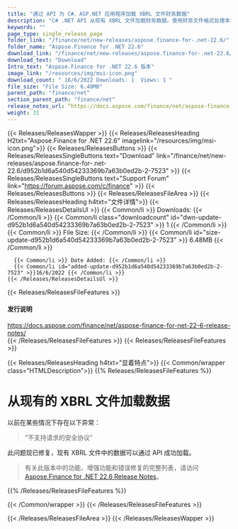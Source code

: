 ```yaml
---
title: "通过 API 为 C#、ASP.NET 应用程序加载 XBRL 文件财务数据"
description: "C# .NET API 从现有 XBRL 文件加载财务数据。使用财务文件格式处理本地高代码 API 增强会计应用程序。"
keywords: ""
page_type: single_release_page
folder_link: "/finance/net/new-releases/aspose.finance-for-.net-22.6/"
folder_name: "Aspose.Finance for .NET 22.6"
download_link: "/finance/net/new-releases/aspose.finance-for-.net-22.6/d952b1d6a540d54233369b7a63b0ed2b-2-7523"
download_text: "Download"
Intro_text: "Aspose.Finance for .NET 22.6 版本"
image_link: "/resources/img/msi-icon.png"
download_count: " 16/6/2022 Downloads: 1  Views: 1 "
file_size: "File Size: 6.48MB"
parent_path: "finance/net"
section_parent_path: "finance/net"
release_notes_url: “https://docs.aspose.com/finance/net/aspose-finance-for-net-22-6-release-notes/”
weight: 31
---
```


{{< Releases/ReleasesWapper >}}
{{< Releases/ReleasesHeading H2txt="Aspose.Finance for .NET 22.6" imagelink="/resources/img/msi-icon.png">}}
{{< Releases/ReleasesButtons >}}
{{< Releases/ReleasesSingleButtons text="Download" link="/finance/net/new-releases/aspose.finance-for-.net-22.6/d952b1d6a540d54233369b7a63b0ed2b-2-7523" >}}
{{< Releases/ReleasesSingleButtons text="Support Forum" link="https://forum.aspose.com/c/finance" >}}
{{< Releases/ReleasesButtons >}}
{{< Releases/ReleasesFileArea >}}
{{< Releases/ReleasesHeading h4txt="文件详情">}}
{{< Releases/ReleasesDetailsUl >}}
{{< Common/li >}} Downloads: {{< /Common/li >}}
{{< Common/li class="downloadcount" id="dwn-update-d952b1d6a540d54233369b7a63b0ed2b-2-7523" >}} 1 {{< /Common/li >}}
{{< Common/li >}} File Size: {{< /Common/li >}}
{{< Common/li id="size-update-d952b1d6a540d54233369b7a63b0ed2b-2-7523" >}} 6.48MB {{< /Common/li >}}

      {{< Common/li >}} Date Added: {{< /Common/li >}}
      {{< Common/li id="added-update-d952b1d6a540d54233369b7a63b0ed2b-2-7523" >}}16/6/2022 {{< /Common/li >}}
    {{< /Releases/ReleasesDetailsUl >}}

{{< Releases/ReleasesFileFeatures >}}
<h4>发行说明</h4><div><a href='https://docs.aspose.com/finance/net/aspose-finance-for-net-22-6-release-notes/'>https://docs.aspose.com/finance/net/aspose-finance-for-net-22-6-release-notes/</a></div>
{{< /Releases/ReleasesFileFeatures >}}
{{< Releases/ReleasesFileFeatures >}}

{{< Releases/ReleasesHeading h4txt="显着特点">}}
{{< Common/wrapper class="HTMLDescription">}}
{{% Releases/ReleasesFileFeatures %}}

# 从现有的 XBRL 文件加载数据

以前在某些情况下存在以下异常：

> “不支持请求的安全协议”

此问题现已修复，现有 XBRL 文件中的数据可以通过 API 成功加载。

> 有关此版本中的功能、增强功能和错误修复的完整列表，请访问 [Aspose.Finance for .NET 22.6 Release Notes](https://docs.aspose.com/finance/net/aspose-finance-for-net-22-6-release-notes/)。

{{% /Releases/ReleasesFileFeatures %}}

{{< /Common/wrapper >}}
{{< /Releases/ReleasesFileFeatures >}}

{{< /Releases/ReleasesFileArea >}}
{{< /Releases/ReleasesWapper >}}

